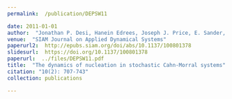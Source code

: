 ```yaml
---
permalink:  /publication/DEPSW11

date: 2011-01-01
author:  "Jonathan P. Desi, Hanein Edrees, Joseph J. Price, E. Sander, and T. Wanner"
venue:  "SIAM Journal on Applied Dynamical Systems"
paperurl2:  http://epubs.siam.org/doi/abs/10.1137/100801378
slidesurl:  https://doi.org/10.1137/100801378
paperurl:  ../files/DEPSW11.pdf
title:  "The dynamics of nucleation in stochastic Cahn-Morral systems"
citation: "10(2): 707-743"
collection: publications

---
```

